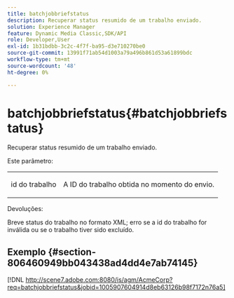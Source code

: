 ```yaml
---
title: batchjobbriefstatus
description: Recuperar status resumido de um trabalho enviado.
solution: Experience Manager
feature: Dynamic Media Classic,SDK/API
role: Developer,User
exl-id: 1b31bdbb-3c2c-4f7f-ba95-d3e710270be0
source-git-commit: 13991f71ab54d1003a79a496b861d53a61899bdc
workflow-type: tm+mt
source-wordcount: '48'
ht-degree: 0%

---
```


# batchjobbriefstatus{#batchjobbriefstatus}

Recuperar status resumido de um trabalho enviado.

Este parâmetro:

<table id="simpletable_86E581DBB352479CB4CB531434D91E83"> 
 <tr class="strow"> 
  <td class="stentry"> <p> <span class="codeph"> id do trabalho </span> </p> </td> 
  <td class="stentry"> <p>A ID do trabalho obtida no momento do envio. </p> </td> 
 </tr> 
</table>

Devoluções:

Breve status do trabalho no formato XML; erro se a id do trabalho for inválida ou se o trabalho tiver sido excluído.

## Exemplo {#section-806460949bb043438ad4dd4e7ab74145}

[!DNL http://scene7.adobe.com:8080/is/agm/AcmeCorp?req=batchjobbriefstatus&jobid=1005907604914d8eb63126b98f7172n76a5]
